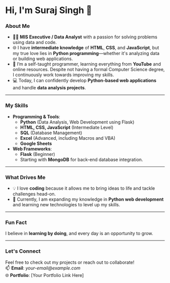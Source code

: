 # Hi, I'm Suraj Singh 👋

### About Me
- 👨‍💻 **MIS Executive / Data Analyst** with a passion for solving problems using data and code.  
- 🌐 I have **intermediate knowledge** of **HTML**, **CSS**, and **JavaScript**, but my true love lies in **Python programming**—whether it's analyzing data or building web applications.  
- 📖 I’m a self-taught programmer, learning everything from **YouTube** and online resources. Despite not having a formal Computer Science degree, I continuously work towards improving my skills.  
- 💻 Today, I can confidently develop **Python-based web applications** and handle **data analysis projects**.

---

### My Skills
- **Programming & Tools**:
  - **Python** (Data Analysis, Web Development using Flask)
  - **HTML, CSS, JavaScript** (Intermediate Level)
  - **SQL** (Database Management)
  - **Excel** (Advanced, including Macros and VBA)
  - **Google Sheets**
- **Web Frameworks**:  
  - **Flask** (Beginner)  
  - Starting with **MongoDB** for back-end database integration.

---

### What Drives Me
- 💡 I love **coding** because it allows me to bring ideas to life and tackle challenges head-on.  
- 🌱 Currently, I am expanding my knowledge in **Python web development** and learning new technologies to level up my skills.

---

### Fun Fact  
I believe in **learning by doing**, and every day is an opportunity to grow.  

---

### Let's Connect  
Feel free to check out my projects or reach out to collaborate!  
📫 **Email**: _your-email@example.com_  
🌐 **Portfolio**: [Your Portfolio Link Here]

